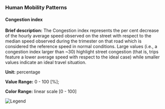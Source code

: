### Human Mobility Patterns

#### Congestion index

**Brief description:** The Congestion index represents the per cent decrease of the hourly average speed observed on the street with respect to the median speed observed during the trimester on that road which is considered the reference speed in normal conditions. Large values (i.e., a congestion index larger than ~30) highlight street congestion (that is, trips feature a lower average speed with respect to the ideal case) while smaller values indicate an ideal travel situation.

**Unit:** percentage

**Value Range:** 0 - 100 [%];

**Color Range:** linear scale [0 - 100]

![Legend](legends/gtif/AQ4_congestion_index.png "Congestion index")

